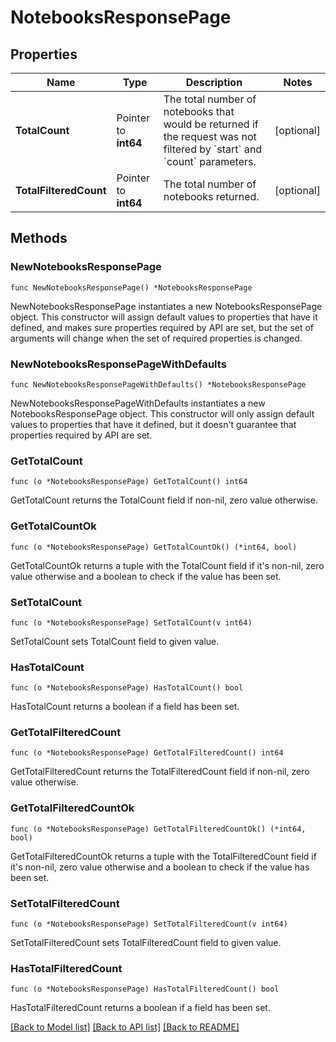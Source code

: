 # NotebooksResponsePage

## Properties

Name | Type | Description | Notes
---- | ---- | ----------- | ------
**TotalCount** | Pointer to **int64** | The total number of notebooks that would be returned if the request was not filtered by &#x60;start&#x60; and &#x60;count&#x60; parameters. | [optional] 
**TotalFilteredCount** | Pointer to **int64** | The total number of notebooks returned. | [optional] 

## Methods

### NewNotebooksResponsePage

`func NewNotebooksResponsePage() *NotebooksResponsePage`

NewNotebooksResponsePage instantiates a new NotebooksResponsePage object.
This constructor will assign default values to properties that have it defined,
and makes sure properties required by API are set, but the set of arguments
will change when the set of required properties is changed.

### NewNotebooksResponsePageWithDefaults

`func NewNotebooksResponsePageWithDefaults() *NotebooksResponsePage`

NewNotebooksResponsePageWithDefaults instantiates a new NotebooksResponsePage object.
This constructor will only assign default values to properties that have it defined,
but it doesn't guarantee that properties required by API are set.

### GetTotalCount

`func (o *NotebooksResponsePage) GetTotalCount() int64`

GetTotalCount returns the TotalCount field if non-nil, zero value otherwise.

### GetTotalCountOk

`func (o *NotebooksResponsePage) GetTotalCountOk() (*int64, bool)`

GetTotalCountOk returns a tuple with the TotalCount field if it's non-nil, zero value otherwise
and a boolean to check if the value has been set.

### SetTotalCount

`func (o *NotebooksResponsePage) SetTotalCount(v int64)`

SetTotalCount sets TotalCount field to given value.

### HasTotalCount

`func (o *NotebooksResponsePage) HasTotalCount() bool`

HasTotalCount returns a boolean if a field has been set.

### GetTotalFilteredCount

`func (o *NotebooksResponsePage) GetTotalFilteredCount() int64`

GetTotalFilteredCount returns the TotalFilteredCount field if non-nil, zero value otherwise.

### GetTotalFilteredCountOk

`func (o *NotebooksResponsePage) GetTotalFilteredCountOk() (*int64, bool)`

GetTotalFilteredCountOk returns a tuple with the TotalFilteredCount field if it's non-nil, zero value otherwise
and a boolean to check if the value has been set.

### SetTotalFilteredCount

`func (o *NotebooksResponsePage) SetTotalFilteredCount(v int64)`

SetTotalFilteredCount sets TotalFilteredCount field to given value.

### HasTotalFilteredCount

`func (o *NotebooksResponsePage) HasTotalFilteredCount() bool`

HasTotalFilteredCount returns a boolean if a field has been set.


[[Back to Model list]](../README.md#documentation-for-models) [[Back to API list]](../README.md#documentation-for-api-endpoints) [[Back to README]](../README.md)



